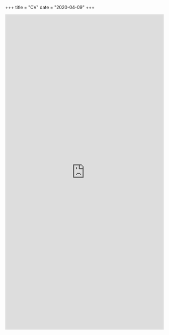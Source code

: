 +++
title = "CV"
date = "2020-04-09"
+++


<iframe src="http://docs.google.com/gview?url=https://github.com/surchs/website/raw/master/content/cv/cv.pdf&embedded=true" style="width:100%; height:1000px;" frameborder="0"></iframe>